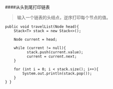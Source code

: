 ####从头到尾打印链表
>输入一个链表的头结点，逆序打印每个节点的值。

    public void travelList(Node head){
        Stack<T> stack = new Stack<>();
        
        Node current = head;
        
        while (current != null){
	          stack.push(current.value);
	          current = current.next;
        }
        
        for (int i = 0; i < stack.size(); i++){
            System.out.println(stack.pop());
        }
    } }